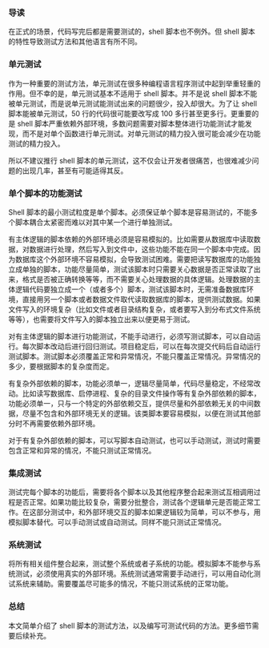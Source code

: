 ### 导读

在正式的场景，代码写完后都是需要测试的，shell 脚本也不例外。但 shell 脚本的特性导致测试方法和其他语言有所不同。

### 单元测试

作为一种重要的测试方法，单元测试在很多种编程语言程序测试中起到举重轻重的作用。但不幸的是，单元测试基本不适用于 shell 脚本。并不是说 shell 脚本不能被单元测试，而是说单元测试能测试出来的问题很少，投入却很大。为了让 shell 脚本能被单元测试，50 行的代码很可能要改写成 100 多行甚至更多行。更重要的是 shell 脚本严重依赖外部环境，多数问题需要对脚本整体进行功能测试才能发现，而不是对单个函数进行单元测试。对单元测试的精力投入很可能会减少在功能测试的精力投入。

所以不建议推行 shell 脚本的单元测试，这不仅会让开发者很痛苦，也很难减少问题的出现几率，甚至有可能适得其反。

### 单个脚本的功能测试

Shell 脚本的最小测试粒度是单个脚本。必须保证单个脚本是容易测试的，不能多个脚本耦合太紧密而难以对其中某一个进行单独测试。

有主体逻辑的脚本依赖的外部环境必须是容易模拟的。比如需要从数据库中读取数据，对数据进行处理，然后写入到文件中，这些功能不能在同一个脚本中完成。因为数据库这个外部环境不容易模拟，会导致测试困难。需要把读写数据库的功能独立成单独的脚本，功能尽量简单，测试该脚本时只需要关心数据是否正常读取了出来，格式是否被正确转换等等，而不需要关心处理数据的具体逻辑。处理数据的主体逻辑代码要独立成一个（或者多个）脚本，测试该脚本时，无需准备数据库环境，直接用另一个脚本或者数据文件取代读取数据库的脚本，提供测试数据。如果文件写入的环境复杂（比如文件或者目录结构复杂，或者要写入到分布式文件系统等等），也需要将文件写入的脚本独立出来以便更易于测试。

对有主体逻辑的脚本进行功能测试，不能手动进行，必须写测试脚本，可以自动运行。每次脚本改动后进行回归测试。项目稳定后，可以在每次提交代码后自动运行测试脚本。测试脚本必须覆盖正常和异常情况，不能只覆盖正常情况。异常情况的多少，要根据脚本的复杂度而定。

有复杂外部依赖的脚本，功能必须单一，逻辑尽量简单，代码尽量稳定，不经常改动。比如读写数据库、启停进程、复杂的目录文件操作等有复杂外部依赖的脚本，功能必须单一，只与一个特定的外部依赖交互，提供尽量和外部依赖无关的中间数据，尽量不包含和外部环境无关的逻辑。该类脚本要容易模拟，以便在测试其他部分时不再需要依赖外部环境。

对于有复杂外部依赖的脚本，可以写脚本自动测试，也可以手动测试，测试时需要包含正常和异常的情况，不能只测试正常情况。

### 集成测试

测试完每个脚本的功能后，需要将各个脚本以及其他程序整合起来测试互相调用过程是否正常。如果功能比较复杂，需要分批整合，测试各个逻辑单元是否能正常工作。在这部分测试中，和外部环境交互的脚本如果逻辑较为简单，可以不参与，用模拟脚本替代。可以手动测试或自动测试。同样不能只测试正常情况。

### 系统测试

将所有相关组件整合起来，测试整个系统或者子系统的功能。模拟脚本不能参与系统测试，必须使用真实的外部环境。系统测试通常需要手动进行，可以用自动化测试系统来辅助。需要覆盖尽可能多的情况，不能只测试系统的正常功能。

### 总结

本文简单介绍了 shell 脚本的测试方法，以及编写可测试代码的方法。更多细节需要后续补充。
